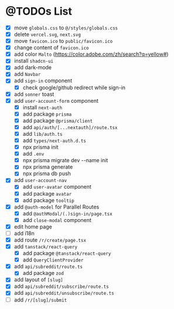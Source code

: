 # @TODOs List

* [X] move `globals.css` to `@/styles/globals.css`
* [X] delete `vercel.svg`, `next.svg`
* [X] move `favicon.ico` to `public/favicon.ico`
* [X] change content of `favicon.ico`
* [X] add color `Malto` (https://color.adobe.com/zh/search?q=yellow#)
* [X] install `shadcn-ui`
* [X] add dark-mode
* [X] add `Navbar`
* [X] add `sign-in` component
  * [X] check google/github redirect while sign-in
* [X] add `sonner` toast
* [X] add `user-account-form` component
  * [X] install `next-auth`
  * [X] add package `prisma`
  * [X] add package `@prisma/client`
  * [X] add `api/auth/[...nextauth]/route.tsx`
  * [x] add `lib/auth.ts`
  * [X] add `types/next-auth.d.ts`
  * [X] npx prisma init
  * [X] add `.env`
  * [x] npx prisma migrate dev --name init
  * [X] npx prisma generate
  * [X] npx prisma db push
* [X] add `user-account-nav`
  * [X] add `user-avatar` component
  * [X] add package `avatar`
  * [X] add package `tooltip`
* [X] add `@auth-model` for Parallel Routes 
  * [X] add `@authModal/(.)sign-in/page.tsx`
  * [X] add `close-modal` component
* [X] edit home page
* [ ] add i18n
* [X] add route `/r/create/page.tsx`
* [X] add `tanstack/react-query`
  * [X] add package `@tanstack/react-query`
  * [X] add `QueryClientProvider`
* [X] add `api/subreddit/route.ts`
  * [X] add package `zod`
* [X] add layout of `[slug]`
* [X] add `api/subreddit/subscribe/route.ts`
* [X] add `api/subreddit/unsubscribe/route.ts`
* [ ] add `/r/[slug]/submit`
